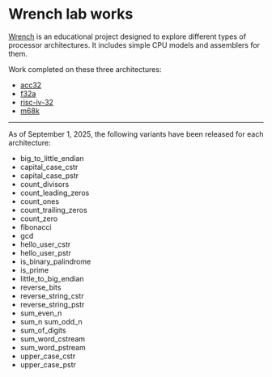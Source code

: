 # Wrench lab works

[Wrench](https://github.com/ryukzak/wrench) is an educational project designed to explore different types of processor
architectures. It includes simple CPU models and assemblers for them.

Work completed on these three architectures:

- [acc32](https://github.com/ryukzak/wrench/blob/master/docs/acc32.md)
- [f32a](https://github.com/ryukzak/wrench/blob/master/docs/f32a.md)
- [risc-iv-32](https://github.com/ryukzak/wrench/blob/master/docs/risc-iv.md)
- [m68k](https://github.com/ryukzak/wrench/blob/master/docs/m68k.md)

---

As of September 1, 2025, the following variants have been released for each architecture:

- big_to_little_endian
- capital_case_cstr
- capital_case_pstr
- count_divisors
- count_leading_zeros
- count_ones
- count_trailing_zeros
- count_zero
- fibonacci
- gcd
- hello_user_cstr
- hello_user_pstr
- is_binary_palindrome
- is_prime
- little_to_big_endian
- reverse_bits
- reverse_string_cstr
- reverse_string_pstr
- sum_even_n
- sum_n sum_odd_n
- sum_of_digits
- sum_word_cstream
- sum_word_pstream
- upper_case_cstr
- upper_case_pstr

